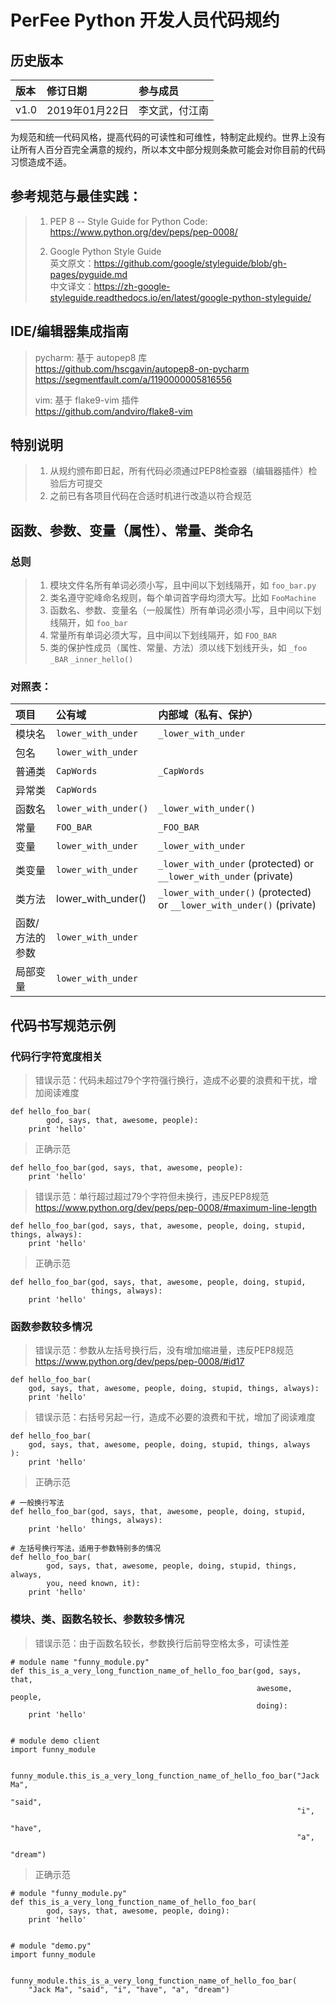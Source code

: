 # PerFee Python 开发人员代码规约

## 历史版本

| 版本 | 修订日期 | 参与成员 |
| :-- | :-- | :-- |
| v1.0 | 2019年01月22日 | 李文武，付江南 |

为规范和统一代码风格，提高代码的可读性和可维性，特制定此规约。世界上没有让所有人百分百完全满意的规约，所以本文中部分规则条款可能会对你目前的代码习惯造成不适。

## 参考规范与最佳实践：
> 1. PEP 8 -- Style Guide for Python Code:  
> https://www.python.org/dev/peps/pep-0008/  
> 
> 2. Google Python Style Guide  
> 英文原文：https://github.com/google/styleguide/blob/gh-pages/pyguide.md  
> 中文译文：https://zh-google-styleguide.readthedocs.io/en/latest/google-python-styleguide/

## IDE/编辑器集成指南
> pycharm: 基于 autopep8 库  
> https://github.com/hscgavin/autopep8-on-pycharm  
> https://segmentfault.com/a/1190000005816556  
>
> vim: 基于 flake9-vim 插件  
> https://github.com/andviro/flake8-vim

## 特别说明
> 1. 从规约颁布即日起，所有代码必须通过PEP8检查器（编辑器插件）检验后方可提交
> 2. 之前已有各项目代码在合适时机进行改造以符合规范

## 函数、参数、变量（属性）、常量、类命名
### 总则
> 1. 模块文件名所有单词必须小写，且中间以下划线隔开，如 ```foo_bar.py```
> 2. 类名遵守驼峰命名规则，每个单词首字母均须大写。比如 ```FooMachine```
> 3. 函数名、参数、变量名（一般属性）所有单词必须小写，且中间以下划线隔开，如 ```foo_bar```
> 4. 常量所有单词必须大写，且中间以下划线隔开，如 ```FOO_BAR```
> 5. 类的保护性成员（属性、常量、方法）须以线下划线开头，如 ```_foo``` ```_BAR``` ```_inner_hello()```

### 对照表：

| 项目 | 公有域 | 内部域（私有、保护） |
| :-- | :-- | :-- |
| 模块名 | ```lower_with_under``` | ```_lower_with_under``` |
| 包名 | ```lower_with_under``` | |
| 普通类 | ```CapWords``` | ```_CapWords``` |
| 异常类 | ```CapWords``` | |
| 函数名 | ```lower_with_under()``` | ```_lower_with_under()``` |
| 常量 | ```FOO_BAR``` | ```_FOO_BAR``` |
| 变量 | ```lower_with_under``` | ```_lower_with_under``` |
| 类变量 | ```lower_with_under``` | ```_lower_with_under``` (protected) or ```__lower_with_under``` (private) |
| 类方法 | lower_with_under() | ```_lower_with_under()``` (protected) or ```__lower_with_under()``` (private) |
| 函数/方法的参数 | ```lower_with_under``` | |
| 局部变量 | ```lower_with_under``` | |

## 代码书写规范示例

### 代码行字符宽度相关
> 错误示范：代码未超过79个字符强行换行，造成不必要的浪费和干扰，增加阅读难度

```
def hello_foo_bar(
        god, says, that, awesome, people):
    print 'hello'

```

> 正确示范

```
def hello_foo_bar(god, says, that, awesome, people):
    print 'hello'
```

> 错误示范：单行超过超过79个字符但未换行，违反PEP8规范  
> https://www.python.org/dev/peps/pep-0008/#maximum-line-length

```
def hello_foo_bar(god, says, that, awesome, people, doing, stupid, things, always):
    print 'hello'
```

> 正确示范

```
def hello_foo_bar(god, says, that, awesome, people, doing, stupid,
                  things, always):
    print 'hello'
```


### 函数参数较多情况

> 错误示范：参数从左括号换行后，没有增加缩进量，违反PEP8规范  
> https://www.python.org/dev/peps/pep-0008/#id17

```
def hello_foo_bar(
    god, says, that, awesome, people, doing, stupid, things, always):
    print 'hello'
```

> 错误示范：右括号另起一行，造成不必要的浪费和干扰，增加了阅读难度

```
def hello_foo_bar(
    god, says, that, awesome, people, doing, stupid, things, always
):
    print 'hello'
```

> 正确示范

```
# 一般换行写法
def hello_foo_bar(god, says, that, awesome, people, doing, stupid,
                  things, always):
    print 'hello'
                      
# 左括号换行写法，适用于参数特别多的情况
def hello_foo_bar(
        god, says, that, awesome, people, doing, stupid, things, always,
        you, need known, it):
    print 'hello'
```

### 模块、类、函数名较长、参数较多情况

> 错误示范：由于函数名较长，参数换行后前导空格太多，可读性差

```
# module name "funny_module.py"
def this_is_a_very_long_function_name_of_hello_foo_bar(god, says, that,
                                                       awesome, people,
                                                       doing):
    print 'hello'


# module demo client
import funny_module


funny_module.this_is_a_very_long_function_name_of_hello_foo_bar("Jack Ma",
                                                                "said",
                                                                "i",
                                                                "have",
                                                                "a",
                                                                "dream")
```

> 正确示范

```
# module "funny_module.py"
def this_is_a_very_long_function_name_of_hello_foo_bar(
        god, says, that, awesome, people, doing):
    print 'hello'


# module "demo.py"
import funny_module


funny_module.this_is_a_very_long_function_name_of_hello_foo_bar(
    "Jack Ma", "said", "i", "have", "a", "dream")
```
